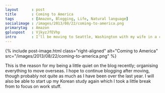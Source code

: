 ```yaml
---
layout      : post
title       : Coming to America
tags        : [Amazon, Blogging, Life, Natural language]
socialimage : /images/2013/08/22/coming-to-america.png
primarytag  : Amazon
gpluspost   : VjkyzJfEVhp
intro       : I'll be moving to Seattle, Washington with my wife in a couple of weeks as I've accepted a position at <a href="http://www.amazon.com/">Amazon</a>! I will be joining the <a href="http://aws.amazon.com/">AWS</a> team to work on the <a href="http://en.wikipedia.org/wiki/Amazon_Kindle">Kindle's</a> cloud-powered browser <a href="http://en.wikipedia.org/wiki/Amazon_Silk">Silk</a>. Needless to say I'm super excited to get into it :)
---
```


{% include post-image.html class="right-aligned" alt="Coming to America" src="/images/2013/08/22/coming-to-america.png" %}

This is the reason for my being a little quiet on the blog recently; organising everything to move overseas. I hope to continue blogging after moving, though probably not quite as much as I have been over the last year. I will also be able to start up my Korean study again which I took a little break from to focus on work stuff.

<div class="clear"><!----></div>

